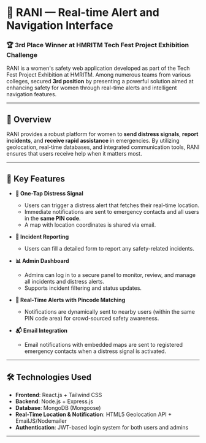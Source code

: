# 👑 RANI — Real-time Alert and Navigation Interface

### 🏆 3rd Place Winner at HMRITM Tech Fest Project Exhibition Challenge

RANI is a women's safety web application developed as part of the Tech Fest Project Exhibition at HMRITM. Among numerous teams from various colleges, secured **3rd position** by presenting a powerful solution aimed at enhancing safety for women through real-time alerts and intelligent navigation features.

---

## 📌 Overview

RANI provides a robust platform for women to **send distress signals**, **report incidents**, and **receive rapid assistance** in emergencies. By utilizing geolocation, real-time databases, and integrated communication tools, RANI ensures that users receive help when it matters most.

---

## 🚨 Key Features

- **📍 One-Tap Distress Signal**
  - Users can trigger a distress alert that fetches their real-time location.
  - Immediate notifications are sent to emergency contacts and all users in the **same PIN code**.
  - A map with location coordinates is shared via email.

- **📝 Incident Reporting**
  - Users can fill a detailed form to report any safety-related incidents.
    
- **📊 Admin Dashboard**
  - Admins can log in to a secure panel to monitor, review, and manage all incidents and distress alerts.
  - Supports incident filtering and status updates.

- **📡 Real-Time Alerts with Pincode Matching**
  - Notifications are dynamically sent to nearby users (within the same PIN code area) for crowd-sourced safety awareness.

- **📬 Email Integration**
  - Email notifications with embedded maps are sent to registered emergency contacts when a distress signal is activated.

---

## 🛠 Technologies Used

- **Frontend**: React.js + Tailwind CSS
- **Backend**: Node.js + Express.js
- **Database**: MongoDB (Mongoose)
- **Real-Time Location & Notification**: HTML5 Geolocation API + EmailJS/Nodemailer
- **Authentication**: JWT-based login system for both users and admins

---




